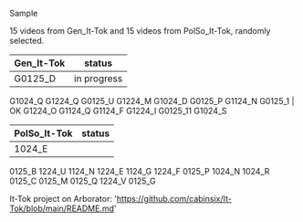 Sample

15 videos from Gen_It-Tok and 15 videos from PolSo_It-Tok, randomly selected.

| Gen_It-Tok    |    status     |
| ------------- | ------------- |
|G0125_D   |in progress|
G1024_Q
G1224_Q
G0125_U
G1224_M
G1024_D
G0125_P
G1124_N
G0125_1 | OK
G1224_O
G1124_Q
G1124_F
G1224_I
G0125_11
G1024_S

|PolSo_It-Tok|  status |
|-------------| ------------- |
|1024_E| |
0125_B
1224_U
1124_N
1224_E
1124_G
1224_F
0125_P
1024_N
1024_R
0125_C
0125_M
0125_Q
1224_V
0125_G

It-Tok project on Arborator: 'https://github.com/cabinsix/It-Tok/blob/main/README.md'
